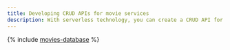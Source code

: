 ```yaml
---
title: Developing CRUD APIs for movie services
description: With serverless technology, you can create a CRUD API for a service storing movie data.
---
```


{% include [movies-database](../../_tutorials/serverless/movies-database.md) %}
